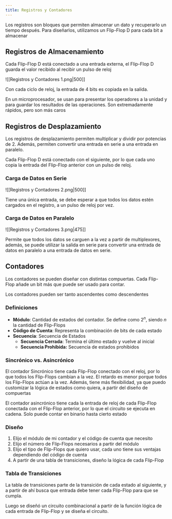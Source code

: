```yaml
---
title: Registros y Contadores
---
```


Los registros son bloques que permiten almacenar un dato y recuperarlo un tiempo después. Para diseñarlos, utilizamos un Flip-Flop D para cada bit a almacenar

## Registros de Almacenamiento

Cada Flip-Flop D está conectado a una entrada externa, el Flip-Flop D guarda el valor recibido al recibir un pulso de reloj

![[Registros y Contadores 1.png|500]]

Con cada ciclo de reloj, la entrada de 4 bits es copiada en la salida.

En un microprocesador, se usan para presentar los operadores a la unidad y para guardar los resultados de las operaciones. Son extremadamente rápidos, pero son más caros

## Registros de Desplazamiento

Los registros de desplazamiento permiten multiplicar y dividir por potencias de $2$. Además, permiten convertir una entrada en serie a una entrada en paralelo.

Cada Flip-Flop D está conectado con el siguiente, por lo que cada uno copia la entrada del Flip-Flop anterior con un pulso de reloj.

### Carga de Datos en Serie

![[Registros y Contadores 2.png|500]]

Tiene una única entrada, se debe esperar a que todos los datos estén cargados en el registro, a un pulso de reloj por vez.

### Carga de Datos en Paralelo

![[Registros y Contadores 3.png|475]]

Permite que todos los datos se carguen a la vez a partir de multiplexores, además, se puede utilizar la salida en serie para convertir una entrada de datos en paralelo a una entrada de datos en serie.

## Contadores

Los contadores se pueden diseñar con distintas compuertas. Cada Flip-Flop añade un bit más que puede ser usado para contar.

Los contadores pueden ser tanto ascendentes como descendentes

### Definiciones

- **Módulo**: Cantidad de estados del contador. Se define como $2^n$, siendo $n$ la cantidad de Flip-Flops
- **Código de Cuenta**: Representa la combinación de bits de cada estado
- **Secuencia**: Secuencia de Estados
	- **Secuencia Cerrada**: Termina el último estado y vuelve al inicial
	- **Secuencia Prohibida:** Secuencia de estados prohibidos

### Sincrónico vs. Asincrónico

El contador Sincrónico tiene cada Flip-Flop conectado con el reloj, por lo que todos los Flip-Flops cambian a la vez. El retardo es menor porque todos los Flip-Flops actúan a la vez. Además, tiene más flexibilidad, ya que puedo customizar la lógica de estados como quiera, a partir del diseño de compuertas

El contador asincrónico tiene cada la entrada de reloj de cada Flip-Flop conectada con el Flip-Flop anterior, por lo que el circuito se ejecuta en cadena. Solo puede contar en binario hasta cierto estado

### Diseño

1. Elijo el módulo de mi contador y el código de cuenta que necesito
2. Elijo el número de Flip-Flops necesarios a partir del módulo
3. Elijo el tipo de Flip-Flops que quiero usar, cada uno tiene sus ventajas dependiendo del código de cuenta
4. A partir de una tabla de transiciones, diseño la lógica de cada Flip-Flop

### Tabla de Transiciones

La tabla de transiciones parte de la transición de cada estado al siguiente, y a partir de ahí busca que entrada debe tener cada Flip-Flop para que se cumpla.

Luego se diseñó un circuito combinacional a partir de la función lógica de cada entrada de Flip-Flop y se diseña el circuito.
